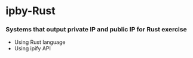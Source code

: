 # ipby-Rust
### Systems that output private IP and public IP for Rust exercise

- Using Rust language
- Using ipify API
